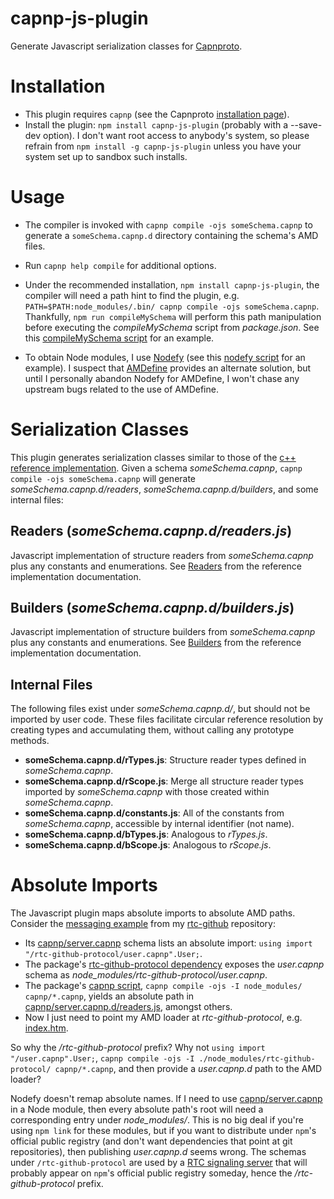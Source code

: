 capnp-js-plugin
===============

Generate Javascript serialization classes for [Capnproto](http://kentonv.github.io/capnproto/index.html).

# Installation
* This plugin requires `capnp` (see the Capnproto [installation page](http://kentonv.github.io/capnproto/install.html)).
* Install the plugin: `npm install capnp-js-plugin` (probably with a --save-dev option).
  I don't want root access to anybody's system, so please refrain from `npm install -g capnp-js-plugin` unless you have your system set up to sandbox such installs.

# Usage
* The compiler is invoked with `capnp compile -ojs someSchema.capnp` to generate a `someSchema.capnp.d` directory containing the schema's AMD files.
* Run `capnp help compile` for additional options.
* Under the recommended installation, `npm install capnp-js-plugin`, the compiler will need a path hint to find the plugin, e.g. `PATH=$PATH:node_modules/.bin/ capnp compile -ojs someSchema.capnp`.
  Thankfully, `npm run compileMySchema` will perform this path manipulation before executing the *compileMySchema* script from *package.json*.
  See this [compileMySchema script](https://github.com/popham/rtc-github-protocol/blob/master/package.json#L7) for an example.

* To obtain Node modules, I use [Nodefy](https://github.com/millermedeiros/nodefy) (see this [nodefy script](https://github.com/popham/rtc-github-protocol/blob/master/package.json#L8) for an example).
  I suspect that [AMDefine](https://github.com/jrburke/amdefine) provides an alternate solution, but until I personally abandon Nodefy for AMDefine, I won't chase any upstream bugs related to the use of AMDefine.

# Serialization Classes
This plugin generates serialization classes similar to those of the [c++ reference implementation](http://kentonv.github.io/capnproto/cxx.html#types).
Given a schema *someSchema.capnp*, `capnp compile -ojs someSchema.capnp` will generate *someSchema.capnp.d/readers*, *someSchema.capnp.d/builders*, and some internal files:

## Readers (*someSchema.capnp.d/readers.js*)
Javascript implementation of structure readers from *someSchema.capnp* plus any constants and enumerations.
See [Readers](http://kentonv.github.io/capnproto/cxx.html#structs) from the reference implementation documentation.

## Builders (*someSchema.capnp.d/builders.js*)
Javascript implementation of structure builders from *someSchema.capnp* plus any constants and enumerations.
See [Builders](http://kentonv.github.io/capnproto/cxx.html#structs) from the reference implementation documentation.

## Internal Files
The following files exist under *someSchema.capnp.d/*, but should not be imported by user code.
These files facilitate circular reference resolution by creating types and accumulating them, without calling any prototype methods.
* **someSchema.capnp.d/rTypes.js**: Structure reader types defined in *someSchema.capnp*.
* **someSchema.capnp.d/rScope.js**: Merge all structure reader types imported by *someSchema.capnp* with those created within *someSchema.capnp*.
* **someSchema.capnp.d/constants.js**: All of the constants from *someSchema.capnp*, accessible by internal identifier (not name).
* **someSchema.capnp.d/bTypes.js**: Analogous to *rTypes.js*.
* **someSchema.capnp.d/bScope.js**: Analogous to *rScope.js*.

# Absolute Imports
The Javascript plugin maps absolute imports to absolute AMD paths.
Consider the [messaging example](https://github.com/popham/rtc-github/tree/gh-pages/example/messages/) from my [rtc-github](https://github.com/popham/rtc-github/) repository:
* Its [capnp/server.capnp](https://github.com/popham/rtc-github/blob/gh-pages/example/messages/capnp/server.capnp) schema lists an absolute import: `using import "/rtc-github-protocol/user.capnp".User;`.
* The package's [rtc-github-protocol dependency](https://github.com/popham/rtc-github/blob/gh-pages/example/messages/package.json#L17) exposes the *user.capnp* schema as *node_modules/rtc-github-protocol/user.capnp*.
* The package's [capnp script](https://github.com/popham/rtc-github/blob/gh-pages/example/messages/package.json#L8), `capnp compile -ojs -I node_modules/ capnp/*.capnp`, yields an absolute path in [capnp/server.capnp.d/readers.js](https://github.com/popham/rtc-github/blob/gh-pages/example/messages/capnp/server.capnp.d/readers.js#L1), amongst others.
* Now I just need to point my AMD loader at *rtc-github-protocol*, e.g. [index.htm](https://github.com/popham/rtc-github/blob/gh-pages/example/messages/index.htm#L17).

So why the */rtc-github-protocol* prefix?
Why not `using import "/user.capnp".User;`, `capnp compile -ojs -I ./node_modules/rtc-github-protocol/ capnp/*.capnp`, and then provide a *user.capnp.d* path to the AMD loader?

Nodefy doesn't remap absolute names.
If I need to use [capnp/server.capnp](https://github.com/popham/rtc-github/blob/gh-pages/example/messages/capnp/server.capnp) in a Node module, then every absolute path's root will need a corresponding entry under *node_modules/*.
This is no big deal if you're using `npm link` for these modules, but if you want to distribute under `npm`'s official public registry (and don't want dependencies that point at git repositories), then publishing *user.capnp.d* seems wrong.
The schemas under `/rtc-github-protocol` are used by a [RTC signaling server](https://github.com/popham/rtc-github/blob/master/lib/server.js) that will probably appear on `npm`'s official public registry someday, hence the */rtc-github-protocol* prefix.
